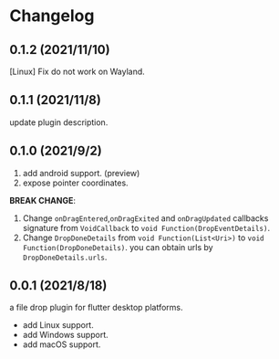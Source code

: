 # Changelog

## 0.1.2 (2021/11/10)

[Linux] Fix do not work on Wayland.

## 0.1.1 (2021/11/8)

update plugin description.

## 0.1.0 (2021/9/2)

1. add android support. (preview)
2. expose pointer coordinates.

**BREAK CHANGE**:

1. Change `onDragEntered`,`onDragExited` and `onDragUpdated` callbacks signature from `VoidCallback`
   to `void Function(DropEventDetails)`.
2. Change `DropDoneDetails` from `void Function(List<Uri>)` to `void Function(DropDoneDetails)`. you can obtain urls
   by `DropDoneDetails.urls`.

## 0.0.1  (2021/8/18)

a file drop plugin for flutter desktop platforms.

* add Linux support.
* add Windows support.
* add macOS support.
